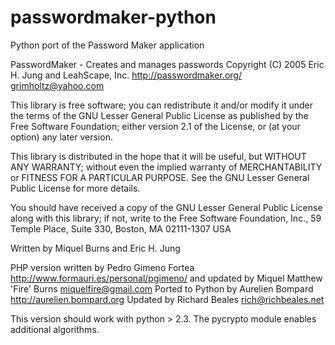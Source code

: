 passwordmaker-python
====================

Python port of the Password Maker application


PasswordMaker - Creates and manages passwords
  Copyright (C) 2005 Eric H. Jung and LeahScape, Inc.
  http://passwordmaker.org/
  grimholtz@yahoo.com

  This library is free software; you can redistribute it and/or modify it
  under the terms of the GNU Lesser General Public License as published by
  the Free Software Foundation; either version 2.1 of the License, or (at
  your option) any later version.

  This library is distributed in the hope that it will be useful, but WITHOUT
  ANY WARRANTY; without even the implied warranty of MERCHANTABILITY or FITNESS
  FOR A PARTICULAR PURPOSE. See the GNU Lesser General Public License
  for more details.

  You should have received a copy of the GNU Lesser General Public License
  along with this library; if not, write to the Free Software Foundation,
  Inc., 59 Temple Place, Suite 330, Boston, MA 02111-1307 USA
 
  Written by Miquel Burns and Eric H. Jung

  PHP version written by Pedro Gimeno Fortea
      <http://www.formauri.es/personal/pgimeno/>
  and updated by Miquel Matthew 'Fire' Burns
      <miquelfire@gmail.com>
  Ported to Python by Aurelien Bompard
      <http://aurelien.bompard.org> 
  Updated by Richard Beales
      <rich@richbeales.net>

  This version should work with python > 2.3. The pycrypto module enables
  additional algorithms.
